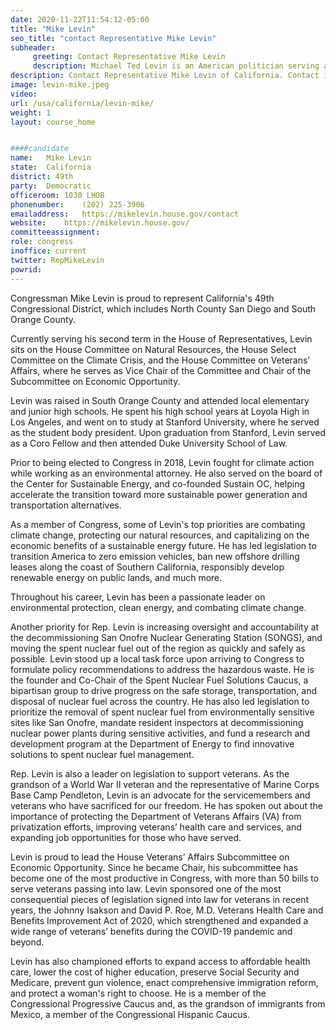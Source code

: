 ```yaml
---
date: 2020-11-22T11:54:12-05:00
title: "Mike Levin"
seo_title: "contact Representative Mike Levin"
subheader:
     greeting: Contact Representative Mike Levin 
     description: Michael Ted Levin is an American politician serving as the U.S. Representative for California's 49th congressional district since 2019, which covers most of northern coastal San Diego County, as well as a portion of southern Orange County.
description: Contact Representative Mike Levin of California. Contact information for Mike Levin includes email address, phone number, and mailing address.
image: levin-mike.jpeg
video: 
url: /usa/california/levin-mike/
weight: 1
layout: course_home


####candidate
name:	Mike Levin
state:	California
district: 49th
party:	Democratic
officeroom:	1030 LHOB
phonenumber:	(202) 225-3906
emailaddress:	https://mikelevin.house.gov/contact
website:	https://mikelevin.house.gov/
committeeassignment: 
role: congress
inoffice: current
twitter: RepMikeLevin
powrid: 
---
```


Congressman Mike Levin is proud to represent California's 49th Congressional District, which includes North County San Diego and South Orange County.

Currently serving his second term in the House of Representatives, Levin sits on the House Committee on Natural Resources, the House Select Committee on the Climate Crisis, and the House Committee on Veterans’ Affairs, where he serves as Vice Chair of the Committee and Chair of the Subcommittee on Economic Opportunity.

Levin was raised in South Orange County and attended local elementary and junior high schools. He spent his high school years at Loyola High in Los Angeles, and went on to study at Stanford University, where he served as the student body president. Upon graduation from Stanford, Levin served as a Coro Fellow and then attended Duke University School of Law.

Prior to being elected to Congress in 2018, Levin fought for climate action while working as an environmental attorney. He also served on the board of the Center for Sustainable Energy, and co-founded Sustain OC, helping accelerate the transition toward more sustainable power generation and transportation alternatives.

As a member of Congress, some of Levin's top priorities are combating climate change, protecting our natural resources, and capitalizing on the economic benefits of a sustainable energy future. He has led legislation to transition America to zero emission vehicles, ban new offshore drilling leases along the coast of Southern California, responsibly develop renewable energy on public lands, and much more.

  
Throughout his career, Levin has been a passionate leader on environmental protection, clean energy, and combating climate change.

Another priority for Rep. Levin is increasing oversight and accountability at the decommissioning San Onofre Nuclear Generating Station (SONGS), and moving the spent nuclear fuel out of the region as quickly and safely as possible. Levin stood up a local task force upon arriving to Congress to formulate policy recommendations to address the hazardous waste. He is the founder and Co-Chair of the Spent Nuclear Fuel Solutions Caucus, a bipartisan group to drive progress on the safe storage, transportation, and disposal of nuclear fuel across the country. He has also led legislation to prioritize the removal of spent nuclear fuel from environmentally sensitive sites like San Onofre, mandate resident inspectors at decommissioning nuclear power plants during sensitive activities, and fund a research and development program at the Department of Energy to find innovative solutions to spent nuclear fuel management.

Rep. Levin is also a leader on legislation to support veterans. As the grandson of a World War II veteran and the representative of Marine Corps Base Camp Pendleton, Levin is an advocate for the servicemembers and veterans who have sacrificed for our freedom. He has spoken out about the importance of protecting the Department of Veterans Affairs (VA) from privatization efforts, improving veterans’ health care and services, and expanding job opportunities for those who have served.

Levin is proud to lead the House Veterans’ Affairs Subcommittee on Economic Opportunity. Since he became Chair, his subcommittee has become one of the most productive in Congress, with more than 50 bills to serve veterans passing into law. Levin sponsored one of the most consequential pieces of legislation signed into law for veterans in recent years, the Johnny Isakson and David P. Roe, M.D. Veterans Health Care and Benefits Improvement Act of 2020, which strengthened and expanded a wide range of veterans’ benefits during the COVID-19 pandemic and beyond. 

Levin has also championed efforts to expand access to affordable health care, lower the cost of higher education, preserve Social Security and Medicare, prevent gun violence, enact comprehensive immigration reform, and protect a woman's right to choose. He is a member of the Congressional Progressive Caucus and, as the grandson of immigrants from Mexico, a member of the Congressional Hispanic Caucus.